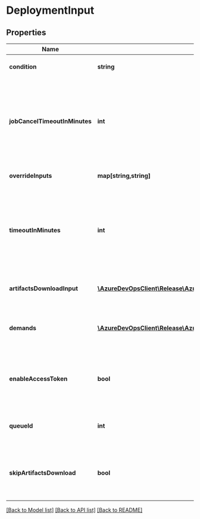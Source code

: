 # DeploymentInput

## Properties
Name | Type | Description | Notes
------------ | ------------- | ------------- | -------------
**condition** | **string** | Gets or sets the job condition. | [optional] 
**jobCancelTimeoutInMinutes** | **int** | Gets or sets the job cancel timeout in minutes for deployment which are cancelled by user for this release environment. | [optional] 
**overrideInputs** | **map[string,string]** | Gets or sets the override inputs. | [optional] 
**timeoutInMinutes** | **int** | Gets or sets the job execution timeout in minutes for deployment which are queued against this release environment. | [optional] 
**artifactsDownloadInput** | [**\AzureDevOpsClient\Release\AzureDevOpsClient\Release\Model\ArtifactsDownloadInput**](ArtifactsDownloadInput.md) | Artifacts that downloaded during job execution. | [optional] 
**demands** | [**\AzureDevOpsClient\Release\AzureDevOpsClient\Release\Model\Demand[]**](Demand.md) | List demands that needs to meet to execute the job. | [optional] 
**enableAccessToken** | **bool** | Indicates whether to include access token in deployment job or not. | [optional] 
**queueId** | **int** | Id of the pool on which job get executed. | [optional] 
**skipArtifactsDownload** | **bool** | Indicates whether artifacts downloaded while job execution or not. | [optional] 

[[Back to Model list]](../README.md#documentation-for-models) [[Back to API list]](../README.md#documentation-for-api-endpoints) [[Back to README]](../README.md)


